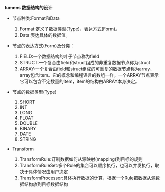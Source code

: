 **lumens 数据结构的设计**

  * 节点种类:Format和Data
    1. Format:定义了数据类型(Type)，表达方式(Form)。
    1. Data:表达具体的数据值。

  * 节点的表达方式(Form)及分类：
    1. FIELD:一个数据结构的叶子节点称为field
    1. STRUCT:一个复合由field和struct组成的非重复数据节点称为struct
    1. ARRAY:一个复合由field和struct组成的可重复的数据节点称为array，array包含item。它的概念和编程语言的数组一样。一个ARRAY节点表示它可以包含不定数量的item，item的结构由ARRAY本身决定。

  * 节点的数据类型(Type)
    1. SHORT
    1. INT
    1. LONG
    1. FLOAT
    1. DOUBLE
    1. BINARY
    1. DATE
    1. STRING

  * Transform
    1. TransformRule:订制数据如何从源映射(mapping)到目标的规则
    1. TransformRuleSet:多个Rule的集合可以顺序执行，也可以并发执行，取决于具体情况由用户决定
    1. TransformProcessor:具体执行数据的计算，根据一个Rule把数据从源数据结构放到目标数据结构